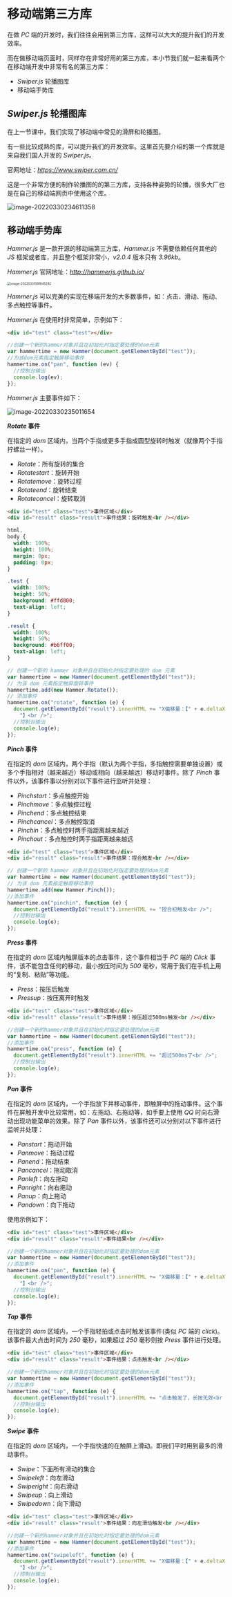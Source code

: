 # 移动端第三方库

在做 *PC* 端的开发时，我们往往会用到第三方库，这样可以大大的提升我们的开发效率。

而在做移动端页面时，同样存在非常好用的第三方库，本小节我们就一起来看两个在移动端开发中非常有名的第三方库：

- *Swiper.js* 轮播图库
- 移动端手势库



## *Swiper.js* 轮播图库

在上一节课中，我们实现了移动端中常见的滑屏和轮播图。

有一些比较成熟的库，可以提升我们的开发效率。这里首先要介绍的第一个库就是来自我们国人开发的 *Swiper.js*。

官网地址：*https://www.swiper.com.cn/*

这是一个非常方便的制作轮播图的的第三方库，支持各种姿势的轮播，很多大厂也是在自己的移动端网页中使用这个库。

![image-20220330234611358](https://xiejie-typora.oss-cn-chengdu.aliyuncs.com/2022-03-30-154612.png)



## 移动端手势库

*Hammer.js* 是一款开源的移动端第三方库，*Hammer.js* 不需要依赖任何其他的 *JS* 框架或者库，并且整个框架非常小，*v2.0.4* 版本只有 *3.96kb*。

*Hammer.js* 官网地址：*http://hammerjs.github.io/*

<img src="https://xiejie-typora.oss-cn-chengdu.aliyuncs.com/2022-03-31-011845.png" alt="image-20220331091845292" style="zoom:50%;" />

*Hammer.js* 可以完美的实现在移端开发的大多数事件，如：点击、滑动、拖动、多点触控等事件。

*Hammer.js* 在使用时非常简单，示例如下：

```html
<div id="test" class="test"></div>
```

```js
//创建一个新的hammer对象并且在初始化时指定要处理的dom元素
var hammertime = new Hammer(document.getElementById("test"));
//为该dom元素指定触屏移动事件
hammertime.on("pan", function (ev) {
  //控制台输出
  console.log(ev);
});
```

*Hammer.js* 主要事件如下：

![image-20220330235011654](https://xiejie-typora.oss-cn-chengdu.aliyuncs.com/2022-03-30-155012.png)

***Rotate* 事件**

在指定的 *dom* 区域内，当两个手指或更多手指成圆型旋转时触发（就像两个手指拧螺丝一样）。

- *Rotate*：所有旋转的集合
- *Rotatestart*：旋转开始
- *Rotatemove*：旋转过程
- *Rotateend*：旋转结束
- *Rotatecancel*：旋转取消

```html
<div id="test" class="test">事件区域</div>
<div id="result" class="result">事件结果：旋转触发<br /></div>
```

```css
html,
body {
  width: 100%;
  height: 100%;
  margin: 0px;
  padding: 0px;
}

.test {
  width: 100%;
  height: 50%;
  background: #ffd800;
  text-align: left;
}

.result {
  width: 100%;
  height: 50%;
  background: #b6ff00;
  text-align: left;
}
```

```js
// 创建一个新的 hammer 对象并且在初始化时指定要处理的 dom 元素
var hammertime = new Hammer(document.getElementById("test"));
// 为该 dom 元素指定触屏旋转事件
hammertime.add(new Hammer.Rotate());
// 添加事件
hammertime.on("rotate", function (e) {
  document.getElementById("result").innerHTML += "X偏移量：【" + e.deltaX + "】，Y偏移量：【" + e.deltaY +
    "】<br />";
  //控制台输出
  console.log(e);
});
```

***Pinch* 事件**

在指定的 *dom* 区域内，两个手指（默认为两个手指，多指触控需要单独设置）或多个手指相对（越来越近）移动或相向（越来越远）移动时事件。除了 *Pinch* 事件以外，该事件事以分别对以下事件进行监听并处理：

- *Pinchstart*：多点触控开始
- *Pinchmove*：多点触控过程
- *Pinchend*：多点触控结束
- *Pinchcancel*：多点触控取消
- *Pinchin*：多点触控时两手指距离越来越近
- *Pinchout*：多点触控时两手指距离越来越远

```html
<div id="test" class="test">事件区域</div>
<div id="result" class="result">事件结果：捏合触发<br /></div>
```

```js
// 创建一个新的 hammer 对象并且在初始化时指定要处理的dom元素
var hammertime = new Hammer(document.getElementById("test"));
// 为该 dom 元素指定触屏移动事件
hammertime.add(new Hammer.Pinch());
//添加事件
hammertime.on("pinchin", function (e) {
  document.getElementById("result").innerHTML += "捏合初触发<br />";
  //控制台输出
  console.log(e);
});
```

***Press* 事件**

在指定的 *dom* 区域内触屏版本的点击事件，这个事件相当于 *PC* 端的 *Click* 事件，该不能包含任何的移动，最小按压时间为 *500* 毫秒，常用于我们在手机上用的“复制、粘贴”等功能。

- *Press*：按压后触发
- *Pressup*：按压离开时触发

```html
<div id="test" class="test">事件区域</div>
<div id="result" class="result">事件结果：按压超过500ms触发<br /></div>
```

```js
//创建一个新的hammer对象并且在初始化时指定要处理的dom元素
var hammertime = new Hammer(document.getElementById("test"));
//添加事件
hammertime.on("press", function (e) {
  document.getElementById("result").innerHTML += "超过500ms了<br />";
  //控制台输出
  console.log(e);
});
```

***Pan* 事件**

在指定的 *dom* 区域内，一个手指放下并移动事件，即触屏中的拖动事件。这个事件在屏触开发中比较常用，如：左拖动、右拖动等，如手要上使用 *QQ* 时向右滑动出现功能菜单的效果。除了 *Pan* 事件以外，该事件还可以分别对以下事件进行监听并处理：

- *Panstart*：拖动开始
- *Panmove*：拖动过程
- *Panend*：拖动结束
- *Pancancel*：拖动取消
- *Panleft*：向左拖动
- *Panright*：向右拖动
- *Panup*：向上拖动
- *Pandown*：向下拖动

使用示例如下：

```html
<div id="test" class="test">事件区域</div>
<div id="result" class="result">事件结果<br /></div>
```

```js
//创建一个新的hammer对象并且在初始化时指定要处理的dom元素
var hammertime = new Hammer(document.getElementById("test"));
//添加事件
hammertime.on("pan", function (e) {
  document.getElementById("result").innerHTML += "X偏移量：【" + e.deltaX + "】，Y偏移量：【" + e.deltaY +
    "】<br />";
  //控制台输出
  console.log(e);
});
```

***Tap* 事件**

在指定的 *dom* 区域内，一个手指轻拍或点击时触发该事件(类似 *PC* 端的 *click*)。该事件最大点击时间为 *250* 毫秒，如果超过 *250* 毫秒则按 *Press* 事件进行处理。

```html
<div id="test" class="test">事件区域</div>
<div id="result" class="result">事件结果：点击触发<br /></div>
```

```js
//创建一个新的hammer对象并且在初始化时指定要处理的dom元素
var hammertime = new Hammer(document.getElementById("test"));
//添加事件
hammertime.on("tap", function (e) {
  document.getElementById("result").innerHTML += "点击触发了，长按无效<br />";
  //控制台输出
  console.log(e);
});
```

***Swipe* 事件**

在指定的 *dom* 区域内，一个手指快速的在触屏上滑动。即我们平时用到最多的滑动事件。

- *Swipe*：下面所有滑动的集合
- *Swipeleft*：向左滑动
- *Swiperight*：向右滑动
- *Swipeup*：向上滑动
- *Swipedown*：向下滑动

```html
<div id="test" class="test">事件区域</div>
<div id="result" class="result">事件结果：向左滑动触发<br /></div>
```

```js
//创建一个新的hammer对象并且在初始化时指定要处理的dom元素
var hammertime = new Hammer(document.getElementById("test"));
//添加事件
hammertime.on("swipeleft", function (e) {
  document.getElementById("result").innerHTML += "X偏移量：【" + e.deltaX + "】，Y偏移量：【" + e.deltaY +
    "】<br />";
  //控制台输出
  console.log(e);
});
```



